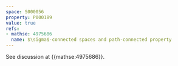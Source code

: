 ```yaml
---
space: S000056
property: P000189
value: true
refs:
- mathse: 4975686
  name: $\sigma$-connected spaces and path-connected property
---
```


See discussion at {{mathse:4975686}}.
